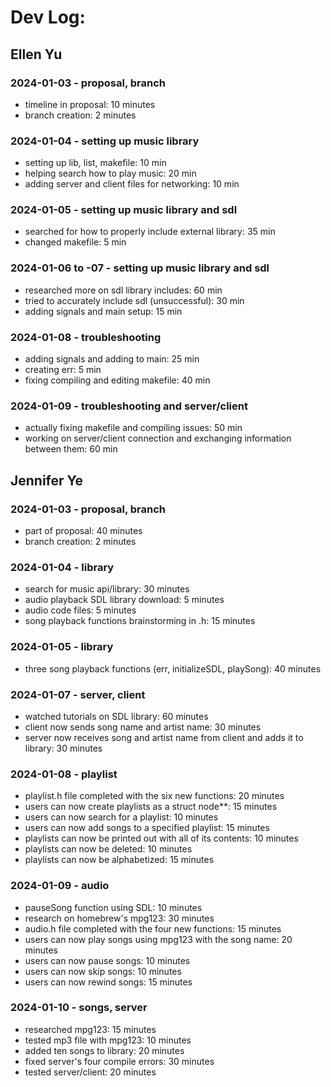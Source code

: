 # Dev Log:

## Ellen Yu

### 2024-01-03 - proposal, branch
- timeline in proposal: 10 minutes
- branch creation: 2 minutes
### 2024-01-04 - setting up music library
- setting up lib, list, makefile: 10 min
- helping search how to play music: 20 min
- adding server and client files for networking: 10 min
### 2024-01-05 - setting up music library and sdl
- searched for how to properly include external library: 35 min
- changed makefile: 5 min
### 2024-01-06 to -07 - setting up music library and sdl
- researched more on sdl library includes: 60 min
- tried to accurately include sdl (unsuccessful): 30 min
- adding signals and main setup: 15 min
### 2024-01-08 - troubleshooting
- adding signals and adding to main: 25 min
- creating err: 5 min
- fixing compiling and editing makefile: 40 min
### 2024-01-09 - troubleshooting and server/client 
- actually fixing makefile and compiling issues: 50 min 
- working on server/client connection and exchanging information between them: 60 min



## Jennifer Ye

### 2024-01-03 - proposal, branch
- part of proposal: 40 minutes
- branch creation: 2 minutes

### 2024-01-04 - library
- search for music api/library: 30 minutes
- audio playback SDL library download: 5 minutes
- audio code files: 5 minutes
- song playback functions brainstorming in .h: 15 minutes

### 2024-01-05 - library
- three song playback functions (err, initializeSDL, playSong): 40 minutes

### 2024-01-07 - server, client
- watched tutorials on SDL library: 60 minutes
- client now sends song name and artist name: 30 minutes
- server now receives song and artist name from client and adds it to library: 30 minutes

### 2024-01-08 - playlist
- playlist.h file completed with the six new functions: 20 minutes
- users can now create playlists as a struct node**: 15 minutes
- users can now search for a playlist: 10 minutes
- users can now add songs to a specified playlist: 15 minutes
- playlists can now be printed out with all of its contents: 10 minutes
- playlists can now be deleted: 10 minutes
- playlists can now be alphabetized: 15 minutes

### 2024-01-09 - audio
- pauseSong function using SDL: 10 minutes
- research on homebrew's mpg123: 30 minutes
- audio.h file completed with the four new functions: 15 minutes
- users can now play songs using mpg123 with the song name: 20 minutes
- users can now pause songs: 10 minutes
- users can now skip songs: 10 minutes
- users can now rewind songs: 15 minutes

### 2024-01-10 - songs, server
- researched mpg123: 15 minutes
- tested mp3 file with mpg123: 10 minutes
- added ten songs to library: 20 minutes
- fixed server's four compile errors: 30 minutes
- tested server/client: 20 minutes